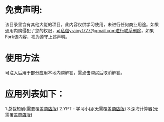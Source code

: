 # 免责声明:
该目录里含有其他大佬的项目，此内容仅供学习使用，未进行任何商业用途。如果通用内购侵犯了您的权限，可私信yrainyf777@gmail.com进行联系删除，如果Fork该内容，视为遵守上述声明。

# 使用方法
可注入后用于部分应用本地内购解锁，需点击购买后取消解锁。

# 应用列表如下：
1.总裁短剧(需要覆盖[商店版](https://apps.apple.com/cn/app/id6523420381))
2.YPT - 学习小组(无需覆盖[商店版](https://apps.apple.com/id1441909643))
3.深海计算器(无需覆盖[商店版](https://apps.apple.com/app/id1458457890))
